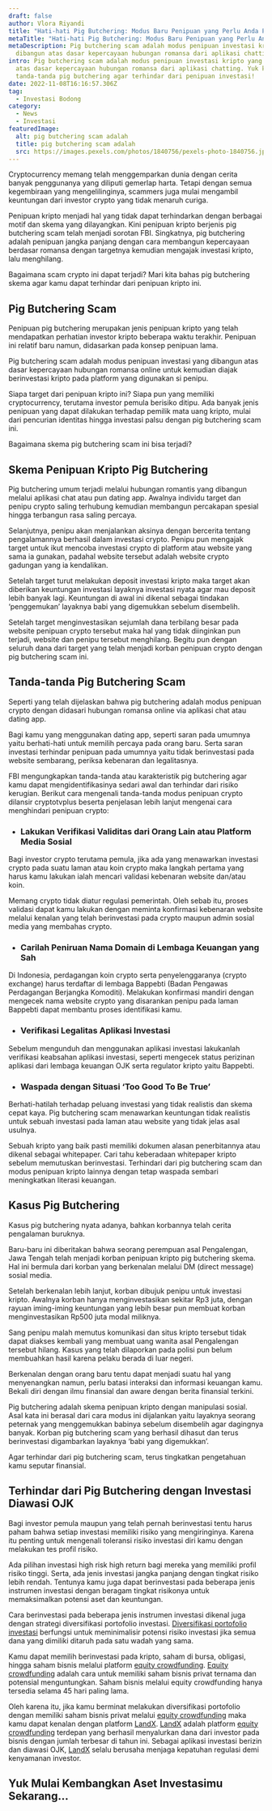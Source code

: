 ```yaml
---
draft: false
author: Vlora Riyandi
title: "Hati-hati Pig Butchering: Modus Baru Penipuan yang Perlu Anda Pahami"
metaTitle: "Hati-hati Pig Butchering: Modus Baru Penipuan yang Perlu Anda Pahami"
metaDescription: Pig butchering scam adalah modus penipuan investasi kripto yang
  dibangun atas dasar kepercayaan hubungan romansa dari aplikasi chatting.
intro: Pig butchering scam adalah modus penipuan investasi kripto yang dibangun
  atas dasar kepercayaan hubungan romansa dari aplikasi chatting. Yuk kenali
  tanda-tanda pig butchering agar terhindar dari penipuan investasi!
date: 2022-11-08T16:16:57.306Z
tag:
  - Investasi Bodong
category:
  - News
  - Investasi
featuredImage:
  alt: pig butchering scam adalah
  title: pig butchering scam adalah
  src: https://images.pexels.com/photos/1840756/pexels-photo-1840756.jpeg?auto=compress&cs=tinysrgb&w=1260&h=750&dpr=2
---
```

Cryptocurrency memang telah menggemparkan dunia dengan cerita banyak penggunanya yang diliputi gemerlap harta. Tetapi dengan semua kegembiraan yang mengelilinginya, scammers juga mulai mengambil keuntungan dari investor crypto yang tidak menaruh curiga. 

Penipuan kripto menjadi hal yang tidak dapat terhindarkan dengan berbagai motif dan skema yang dilayangkan. Kini penipuan kripto berjenis pig butchering scam telah menjadi sorotan FBI. Singkatnya, pig butchering adalah penipuan jangka panjang dengan cara membangun kepercayaan berdasar romansa dengan targetnya kemudian mengajak investasi kripto, lalu menghilang.

Bagaimana scam crypto ini dapat terjadi? Mari kita bahas pig butchering skema agar kamu dapat terhindar dari penipuan kripto ini.

## Pig Butchering Scam

Penipuan pig butchering merupakan jenis penipuan kripto yang telah mendapatkan perhatian investor kripto beberapa waktu terakhir. Penipuan ini relatif baru namun, didasarkan pada konsep penipuan lama.

Pig butchering scam adalah modus penipuan investasi yang dibangun atas dasar kepercayaan hubungan romansa online untuk kemudian diajak berinvestasi kripto pada platform yang digunakan si penipu.

Siapa target dari penipuan kripto ini? Siapa pun yang memiliki cryptocurrency, terutama investor pemula berisiko ditipu. Ada banyak jenis penipuan yang dapat dilakukan terhadap pemilik mata uang kripto, mulai dari pencurian identitas hingga investasi palsu dengan pig butchering scam ini. 

Bagaimana skema pig butchering scam ini bisa terjadi?

## Skema Penipuan Kripto Pig Butchering

Pig butchering umum terjadi melalui hubungan romantis yang dibangun melalui aplikasi chat atau pun dating app. Awalnya individu target dan penipu crypto saling terhubung kemudian membangun percakapan spesial hingga terbangun rasa saling percaya.

Selanjutnya, penipu akan menjalankan aksinya dengan bercerita tentang pengalamannya berhasil dalam investasi crypto. Penipu pun mengajak target untuk ikut mencoba investasi crypto di platform atau website yang sama ia gunakan, padahal website tersebut adalah website crypto gadungan yang ia kendalikan.

Setelah target turut melakukan deposit investasi kripto maka target akan diberikan keuntungan investasi layaknya investasi nyata agar mau deposit lebih banyak lagi. Keuntungan di awal ini dikenal sebagai tindakan ‘penggemukan’ layaknya babi yang digemukkan sebelum disembelih. 

Setelah target menginvestasikan sejumlah dana terbilang besar pada website penipuan crypto tersebut maka hal yang tidak diinginkan pun terjadi, website dan penipu tersebut menghilang. Begitu pun dengan seluruh dana dari target yang telah menjadi korban penipuan crypto dengan pig butchering scam ini.

## Tanda-tanda Pig Butchering Scam

Seperti yang telah dijelaskan bahwa pig butchering adalah modus penipuan crypto dengan didasari hubungan romansa online via aplikasi chat atau dating app. 

Bagi kamu yang menggunakan dating app, seperti saran pada umumnya yaitu berhati-hati untuk memilih percaya pada orang baru. Serta saran investasi terhindar penipuan pada umumnya yaitu tidak berinvestasi pada website sembarang, periksa kebenaran dan legalitasnya.

FBI mengungkapkan tanda-tanda atau karakteristik pig butchering agar kamu dapat mengidentifikasinya sedari awal dan terhindar dari risiko kerugian. Berikut cara mengenali tanda-tanda modus penipuan crypto dilansir cryptotvplus beserta penjelasan lebih lanjut mengenai cara menghindari penipuan crypto:

* ### Lakukan Verifikasi Validitas dari Orang Lain atau Platform Media Sosial

Bagi investor crypto terutama pemula, jika ada yang menawarkan investasi crypto pada suatu laman atau koin crypto maka langkah pertama yang harus kamu lakukan ialah mencari validasi kebenaran website dan/atau koin.

Memang crypto tidak diatur regulasi pemerintah. Oleh sebab itu, proses validasi dapat kamu lakukan dengan meminta konfirmasi kebenaran website melalui kenalan yang telah berinvestasi pada crypto maupun admin sosial media yang membahas crypto.

* ### Carilah Peniruan Nama Domain di Lembaga Keuangan yang Sah

Di Indonesia, perdagangan koin crypto serta penyelenggaranya (crypto exchange) harus terdaftar di lembaga Bappebti (Badan Pengawas Perdagangan Berjangka Komoditi). Melakukan konfirmasi mandiri dengan mengecek nama website crypto yang disarankan penipu pada laman Bappebti dapat membantu proses identifikasi kamu.

* ### Verifikasi Legalitas Aplikasi Investasi

Sebelum mengunduh dan menggunakan aplikasi investasi lakukanlah verifikasi keabsahan aplikasi investasi, seperti mengecek status perizinan aplikasi dari lembaga keuangan OJK serta regulator kripto yaitu Bappebti.

* ### Waspada dengan Situasi ‘Too Good To Be True’

Berhati-hatilah terhadap peluang investasi yang tidak realistis dan skema cepat kaya. Pig butchering scam menawarkan keuntungan tidak realistis untuk sebuah investasi pada laman atau website yang tidak jelas asal usulnya. 

Sebuah kripto yang baik pasti memiliki dokumen alasan penerbitannya atau dikenal sebagai whitepaper. Cari tahu keberadaan whitepaper kripto sebelum memutuskan berinvestasi. Terhindari dari pig butchering scam dan modus penipuan kripto lainnya dengan tetap waspada sembari meningkatkan literasi keuangan. 

## Kasus Pig Butchering

Kasus pig butchering nyata adanya, bahkan korbannya telah cerita pengalaman buruknya.

Baru-baru ini diberitakan bahwa seorang perempuan asal Pengalengan, Jawa Tengah telah menjadi korban penipuan kripto pig butchering skema. Hal ini bermula dari korban yang berkenalan melalui DM (direct message) sosial media.

Setelah berkenalan lebih lanjut, korban dibujuk penipu untuk investasi kripto. Awalnya korban hanya menginvestasikan sekitar Rp3 juta, dengan rayuan iming-iming keuntungan yang lebih besar pun membuat korban menginvestasikan Rp500 juta modal miliknya.

Sang penipu malah memutus komunikasi dan situs kripto tersebut tidak dapat diakses kembali yang membuat uang wanita asal Pengalengan tersebut hilang. Kasus yang telah dilaporkan pada polisi pun belum membuahkan hasil karena pelaku berada di luar negeri.

Berkenalan dengan orang baru tentu dapat menjadi suatu hal yang menyenangkan namun, perlu batasi interaksi dan informasi keuangan kamu. Bekali diri dengan ilmu finansial dan aware dengan berita finansial terkini.

Pig butchering adalah skema penipuan kripto dengan manipulasi sosial. Asal kata ini berasal dari cara modus ini dijalankan yaitu layaknya seorang peternak yang menggemukkan babinya sebelum disembelih agar dagingnya banyak. Korban pig butchering scam yang berhasil dihasut dan terus berinvestasi digambarkan layaknya ‘babi yang digemukkan’. 

Agar terhindar dari pig butchering scam, terus tingkatkan pengetahuan kamu seputar finansial.

## Terhindar dari Pig Butchering dengan Investasi Diawasi OJK

Bagi investor pemula maupun yang telah pernah berinvestasi tentu harus paham bahwa setiap investasi memiliki risiko yang mengiringinya. Karena itu penting untuk mengenali toleransi risiko investasi diri kamu dengan melakukan tes profil risiko.

Ada pilihan investasi high risk high return bagi mereka yang memiliki profil risiko tinggi. Serta, ada jenis investasi jangka panjang dengan tingkat risiko lebih rendah. Tentunya kamu juga dapat berinvestasi pada beberapa jenis instrumen investasi dengan beragam tingkat risikonya untuk memaksimalkan potensi aset dan keuntungan.

Cara berinvestasi pada beberapa jenis instrumen investasi dikenal juga dengan strategi diversifikasi portofolio investasi. [Diversifikasi portofolio investasi](https://landx.id/) berfungsi untuk meminimalisir potensi risiko investasi jika semua dana yang dimiliki ditaruh pada satu wadah yang sama.

Kamu dapat memilih berinvestasi pada kripto, saham di bursa, obligasi, hingga saham bisnis melalui platform [equity crowdfunding](https://landx.id/). [Equity crowdfunding](https://landx.id/) adalah cara untuk memiliki saham bisnis privat ternama dan potensial menguntungkan. Saham bisnis melalui equity crowdfunding hanya tersedia selama 45 hari paling lama.

Oleh karena itu, jika kamu berminat melakukan diversifikasi portofolio dengan memiliki saham bisnis privat melalui [equity crowdfunding](https://landx.id/) maka kamu dapat kenalan dengan platform [LandX](https://landx.id/). [LandX](https://landx.id/) adalah platform [equity crowdfunding](https://landx.id/) terdepan yang berhasil menyalurkan dana dari investor pada bisnis dengan jumlah terbesar di tahun ini. Sebagai aplikasi investasi berizin dan diawasi OJK, [LandX](https://landx.id/) selalu berusaha menjaga kepatuhan regulasi demi kenyamanan investor. 

## Y﻿uk Mulai Kembangkan Aset Investasimu Sekarang...

[](https://app.landx.id/?utm_source=Organic+Page&utm_medium=Content+Blog&utm_campaign=BlogLandX&utm_id=Blog)